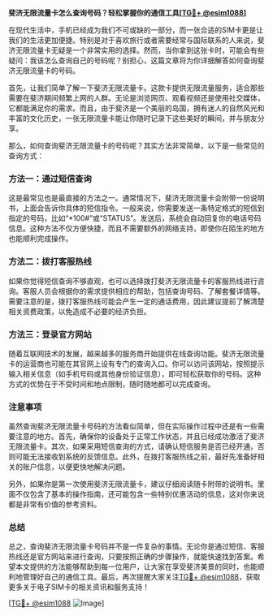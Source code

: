 **斐济无限流量卡怎么查询号码？轻松掌握你的通信工具[[TG💪+ @esim1088](https://t.me/s/esim1088)]**

在现代生活中，手机已经成为我们不可或缺的一部分，而一张合适的SIM卡更是让我们的生活更加便捷。特别是对于喜欢旅行或者需要经常与国际联系的人来说，斐济无限流量卡无疑是一个非常实用的选择。然而，当你拿到这张卡时，可能会有些疑问：我该怎么查询自己的号码呢？别担心，这篇文章将为你详细解答如何查询斐济无限流量卡的号码。

首先，让我们简单了解一下斐济无限流量卡。这款卡提供无限流量服务，适合那些需要在斐济期间频繁上网的人群。无论是浏览网页、观看视频还是使用社交媒体，它都能满足你的需求。而且，由于斐济是一个美丽的岛国，拥有迷人的自然风光和丰富的文化历史，一张无限流量卡能让你随时记录下这些美好的瞬间，并与朋友分享。

那么，如何查询斐济无限流量卡的号码呢？其实方法非常简单，以下是一些常见的查询方式：

### 方法一：通过短信查询

这是最常见也是最直接的方法之一。通常情况下，斐济无限流量卡会附带一份说明书，上面会告诉你具体的短信指令。一般来说，你需要发送一条特定格式的短信到指定的号码，比如“*100#”或“STATUS”。发送后，系统会自动回复你的电话号码信息。这种方法不仅方便快捷，而且不需要额外的网络支持，即使你在陌生的地方也能顺利完成操作。

### 方法二：拨打客服热线

如果你觉得短信查询不够直观，也可以选择拨打斐济无限流量卡的客服热线进行咨询。客服人员会根据你的需求提供相应的帮助，包括查询号码、了解套餐详情等。需要注意的是，拨打客服热线可能会产生一定的通话费用，因此建议提前了解清楚相关资费政策，以免造成不必要的经济负担。

### 方法三：登录官方网站

随着互联网技术的发展，越来越多的服务商开始提供在线查询功能。斐济无限流量卡的运营商也可能在其官网上设有专门的查询入口。你可以访问该网站，按照提示输入相关信息（如手机号码或其他身份验证信息），即可轻松获取你的号码。这种方式的优势在于不受时间和地点限制，随时随地都可以完成查询。

### 注意事项

虽然查询斐济无限流量卡号码的方法看似简单，但在实际操作过程中还是有一些需要注意的地方。首先，确保你的设备处于正常工作状态，并且已经成功激活了斐济无限流量卡。其次，如果采用短信查询的方式，请确认短信服务是否已经开通，否则可能无法接收到系统的反馈信息。此外，在拨打客服热线之前，最好先准备好相关的账户信息，以便更快地解决问题。

另外，如果你是第一次使用斐济无限流量卡，建议仔细阅读随卡附带的说明书。里面不仅包含了基本的操作指南，还可能包含一些特别优惠活动的信息，这对你来说都是非常有价值的参考资料。

### 总结

总之，查询斐济无限流量卡号码并不是一件复杂的事情。无论你是通过短信、客服热线还是官方网站来进行查询，只要按照正确的步骤操作，就能快速找到答案。希望本文提供的方法能够帮助到每一位用户，让大家在享受斐济美景的同时，也能顺利地管理好自己的通信工具。最后，再次提醒大家关注[TG💪+ @esim1088](https://t.me/s/esim1088)，获取更多关于电子SIM卡的相关资讯和服务支持！

[[TG💪+ @esim1088](https://t.me/s/esim1088) ![Image](https://i.postimg.cc/4NQfJmqS/Snipaste-2025-05-13-00-14-12.png)]